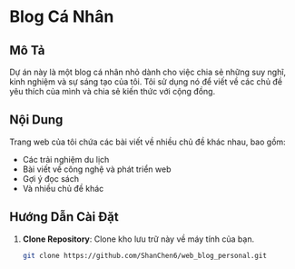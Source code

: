 # Blog Cá Nhân

## Mô Tả

Dự án này là một blog cá nhân nhỏ dành cho việc chia sẻ những suy nghĩ, kinh nghiệm và sự sáng tạo của tôi. Tôi sử dụng nó để viết về các chủ đề yêu thích của mình và chia sẻ kiến thức với cộng đồng.

## Nội Dung

Trang web của tôi chứa các bài viết về nhiều chủ đề khác nhau, bao gồm:

- Các trải nghiệm du lịch
- Bài viết về công nghệ và phát triển web
- Gợi ý đọc sách
- Và nhiều chủ đề khác

## Hướng Dẫn Cài Đặt

1. **Clone Repository**: Clone kho lưu trữ này về máy tính của bạn.

   ```bash
   git clone https://github.com/ShanChen6/web_blog_personal.git
   ```
